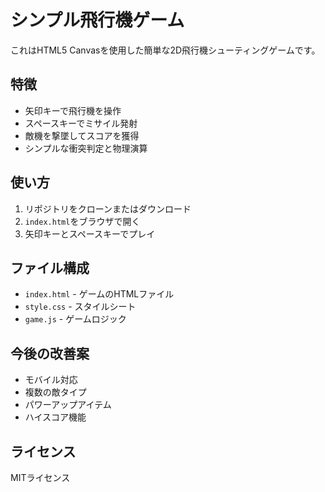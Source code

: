 # シンプル飛行機ゲーム

これはHTML5 Canvasを使用した簡単な2D飛行機シューティングゲームです。

## 特徴

- 矢印キーで飛行機を操作
- スペースキーでミサイル発射
- 敵機を撃墜してスコアを獲得
- シンプルな衝突判定と物理演算

## 使い方

1. リポジトリをクローンまたはダウンロード
2. `index.html`をブラウザで開く
3. 矢印キーとスペースキーでプレイ

## ファイル構成

- `index.html` - ゲームのHTMLファイル
- `style.css` - スタイルシート
- `game.js` - ゲームロジック

## 今後の改善案

- モバイル対応
- 複数の敵タイプ
- パワーアップアイテム
- ハイスコア機能

## ライセンス

MITライセンス